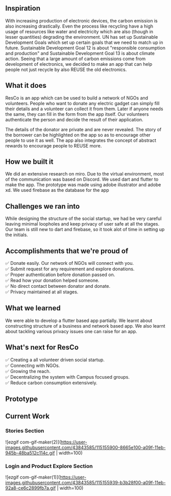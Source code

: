 ## Inspiration
With increasing production of electronic devices, the carbon emission is also increasing drastically.
Even the process like recycling have a high usage of resources like water and electricity which are also (though in lesser quantities) degrading the environment. UN has set up Sustainable Development Goals which set up certain goals that we need to match up in future. Sustainable Development Goal 12 is about "responsible consumption and production" and Sustainable Development Goal 13 is about climate action.
Seeing that a large amount of carbon emissions come from development of electronics, we decided to make an app that can help people not just recycle by also REUSE the old electronics.

## What it does
ResCo is an app which can be used to build a network of NGOs and volunteers. People who want to donate any electric gadget can simply fill their details and a volunteer can collect it from them. 
Later if anyone needs the same, they can fill in the form from the app itself. Our volunteers authenticate the person and decide the result of their application.

The details of the donator are private and are never revealed. The story of the borrower can be highlighted on the app so as to encourage other people to use it as well.
The app also integrates the concept of abstract rewards to encourage people to REUSE more.

## How we built it
We did an extensive research on miro. Due to the virtual environment, most of the communication was based on Discord. We used dart and flutter to make the app. The prototype was made using adobe illustrator and adobe xd. We used firebase as the database for the app

## Challenges we ran into
While designing the structure of the social startup, we had be very careful leaving minimal loopholes and keep privacy of user safe at all the stages.
Our team is still new to dart and firebase, so it took alot of time in setting up the initials.
## Accomplishments that we're proud of
✅ Donate easily. Our network of NGOs will connect with you. <br>
✅ Submit request for any requirement and explore donations.<br>
✅ Proper authentication before donation passed on.<br>
✅ Read how your donation helped someone.<br>
✅ No direct contact between donator and donate.<br>
✅ Privacy maintained at all stages.<br>

## What we learned
We were able to develop a flutter based app partially. We learnt about constructing structure of a business and network based app. We also learnt about tackling various privacy issues one can raise for an app.

## What's next for ResCo
✅ Creating a all volunteer driven social startup.<br>
✅ Connecting with NGOs.<br>
✅ Growing the reach.<br>
✅ Decentralizing the system with Campus focused groups.<br>
✅ Reduce carbon consumption extensively.<br>



## Prototype

## Current Work
### Stories Section
![ezgif com-gif-maker(2)](https://user-images.githubusercontent.com/43843585/115155900-8665e100-a09f-11eb-945b-48ba512c114c.gif | width=100)
### Login and Product Explore Section
![ezgif com-gif-maker(1)](https://user-images.githubusercontent.com/43843585/115155939-b3b28f00-a09f-11eb-92a8-ce6c2899fb7a.gif | width=100)

